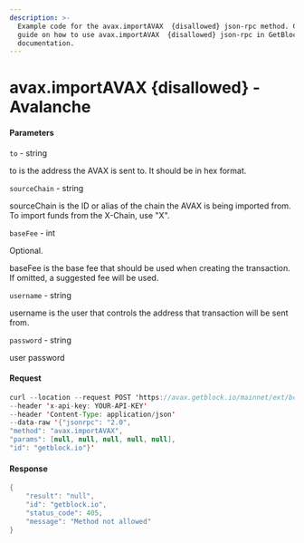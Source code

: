 ```yaml
---
description: >-
  Example code for the avax.importAVAX  {disallowed} json-rpc method. Сomplete
  guide on how to use avax.importAVAX  {disallowed} json-rpc in GetBlock.io Web3
  documentation.
---
```


# avax.importAVAX {disallowed} - Avalanche

#### Parameters

`to` - string

to is the address the AVAX is sent to. It should be in hex format.

`sourceChain` - string

sourceChain is the ID or alias of the chain the AVAX is being imported from. To import funds from the X-Chain, use "X".

`baseFee` - int

Optional.

baseFee is the base fee that should be used when creating the transaction. If omitted, a suggested fee will be used.

`username` - string

username is the user that controls the address that transaction will be sent from.

`password` - string

user password

#### Request

```java
curl --location --request POST 'https://avax.getblock.io/mainnet/ext/bc/C/rpc' 
--header 'x-api-key: YOUR-API-KEY' 
--header 'Content-Type: application/json' 
--data-raw '{"jsonrpc": "2.0",
"method": "avax.importAVAX",
"params": [null, null, null, null, null],
"id": "getblock.io"}'
```

#### Response

```java
{
    "result": "null",
    "id": "getblock.io",
    "status_code": 405,
    "message": "Method not allowed"
}
```
